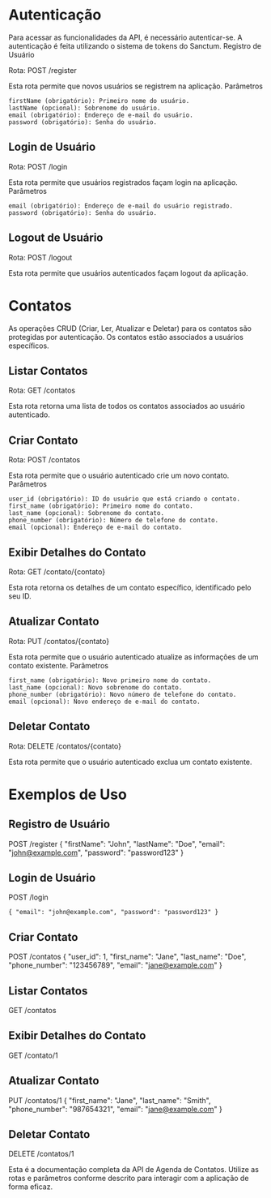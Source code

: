 # Autenticação

Para acessar as funcionalidades da API, é necessário autenticar-se. A autenticação é feita utilizando o sistema de tokens do Sanctum.
Registro de Usuário

Rota: POST /register

Esta rota permite que novos usuários se registrem na aplicação.
Parâmetros

    firstName (obrigatório): Primeiro nome do usuário.
    lastName (opcional): Sobrenome do usuário.
    email (obrigatório): Endereço de e-mail do usuário.
    password (obrigatório): Senha do usuário.

## Login de Usuário

Rota: POST /login

Esta rota permite que usuários registrados façam login na aplicação.
Parâmetros

    email (obrigatório): Endereço de e-mail do usuário registrado.
    password (obrigatório): Senha do usuário.

## Logout de Usuário

Rota: POST /logout

Esta rota permite que usuários autenticados façam logout da aplicação.

# Contatos

As operações CRUD (Criar, Ler, Atualizar e Deletar) para os contatos são protegidas por autenticação. Os contatos estão associados a usuários específicos.

## Listar Contatos

Rota: GET /contatos

Esta rota retorna uma lista de todos os contatos associados ao usuário autenticado.

## Criar Contato

Rota: POST /contatos

Esta rota permite que o usuário autenticado crie um novo contato.
Parâmetros

    user_id (obrigatório): ID do usuário que está criando o contato.
    first_name (obrigatório): Primeiro nome do contato.
    last_name (opcional): Sobrenome do contato.
    phone_number (obrigatório): Número de telefone do contato.
    email (opcional): Endereço de e-mail do contato.

## Exibir Detalhes do Contato

Rota: GET /contato/{contato}

Esta rota retorna os detalhes de um contato específico, identificado pelo seu ID.

## Atualizar Contato

Rota: PUT /contatos/{contato}

Esta rota permite que o usuário autenticado atualize as informações de um contato existente.
Parâmetros

    first_name (obrigatório): Novo primeiro nome do contato.
    last_name (opcional): Novo sobrenome do contato.
    phone_number (obrigatório): Novo número de telefone do contato.
    email (opcional): Novo endereço de e-mail do contato.

## Deletar Contato

Rota: DELETE /contatos/{contato}

Esta rota permite que o usuário autenticado exclua um contato existente.

# Exemplos de Uso

## Registro de Usuário

POST /register
{
"firstName": "John",
"lastName": "Doe",
"email": "john@example.com",
"password": "password123"
}

## Login de Usuário

POST /login

`{
"email": "john@example.com",
"password": "password123"
}`

## Criar Contato

POST /contatos
{
"user_id": 1,
"first_name": "Jane",
"last_name": "Doe",
"phone_number": "123456789",
"email": "jane@example.com"
}

## Listar Contatos

GET /contatos

## Exibir Detalhes do Contato

GET /contato/1

## Atualizar Contato

PUT /contatos/1
{
"first_name": "Jane",
"last_name": "Smith",
"phone_number": "987654321",
"email": "jane@example.com"
}

## Deletar Contato

DELETE /contatos/1

Esta é a documentação completa da API de Agenda de Contatos. Utilize as rotas e parâmetros conforme descrito para interagir com a aplicação de forma eficaz.
